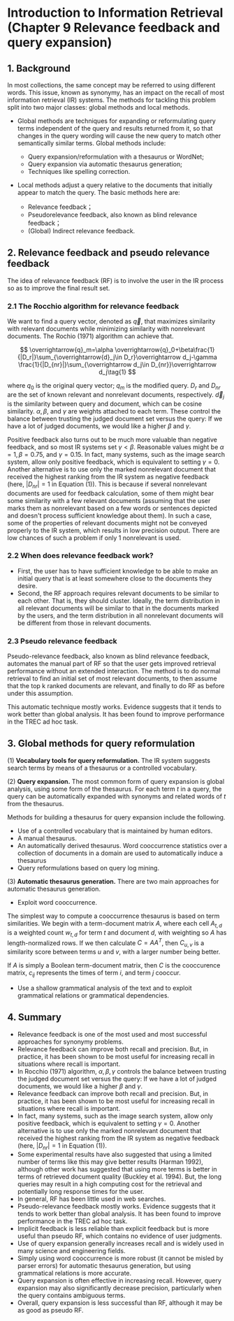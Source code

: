 # Introduction to Information Retrieval (Chapter 9 Relevance feedback and query expansion)

## 1. Background

In most collections, the same concept may be referred to using different words. This issue, known as synonymy, has an impact on the recall of most information retrieval (IR) systems. The methods for tackling this problem split into two major classes: global methods and local methods. 

- Global methods are techniques for expanding or reformulating query terms independent of the query and results returned from it, so that changes in the query wording will cause the new query to match other semantically similar terms. Global methods include:
    - Query expansion/reformulation with a thesaurus or WordNet;
    - Query expansion via automatic thesaurus generation;
    - Techniques like spelling correction.

- Local methods adjust a query relative to the documents that initially appear to match the query. The basic methods here are:
    - Relevance feedback；
    - Pseudorelevance feedback, also known as blind relevance feedback；
    - (Global) Indirect relevance feedback.

## 2. Relevance feedback and pseudo relevance feedback

The idea of relevance feedback (RF) is to involve the user in the IR process so as to improve the final result set. 

### 2.1 The Rocchio algorithm for relevance feedback
We want to find a query vector, denoted as $\overrightarrow{q}$, that maximizes similarity with relevant documents while minimizing similarity with nonrelevant documents. The Rochio (1971) algorithm can achieve that.

$$
\overrightarrow{q}_m=\alpha \overrightarrow{q}_0+\beta\frac{1}{|D_r|}\sum_{\overrightarrow{d}_j\in D_r}\overrightarrow d_j-\gamma \frac{1}{|D_{nr}|}\sum_{\overrightarrow d_j\in D_{nr}}\overrightarrow d_j\tag{1}
$$

where $q_0$ is the original query vector; $q_m$ is the modified query. $D_r$ and $D_{nr}$ are the set of known relevant and nonrelevant documents, respectively. $\overrightarrow d_j$ is the similarity between query and document, which can be cosine similarity. $\alpha, \beta$, and $\gamma$ are weights attached to each term.  These control the balance between trusting the judged document set versus the query: If we have a lot of judged documents, we would like a higher $\beta$ and $\gamma$.   

Positive feedback also turns out to be much more valuable than negative feedback, and so most IR systems set $\gamma < \beta$. Reasonable values might be $\alpha = 1, \beta = 0.75$, and $\gamma = 0.15$. In fact, many systems, such as the image search system, allow only positive feedback, which is equivalent to setting $\gamma = 0$. Another alternative is to use only the marked nonrelevant document that received the highest ranking from the IR system as negative feedback (here, $|D_{nr}| = 1$ in Equation (1)). This is because if several nonrelevant documents are used for feedback calculation, some of them might bear some similarity with a few relevant documents (assuming that the user marks them as nonrelevant based on a few words or sentences depicted and doesn't process sufficient knowledge about them). In such a case, some of the properties of relevant documents might not be conveyed properly to the IR system, which results in low precision output. There are low chances of such a problem if only 1 nonrelevant is used.

### 2.2 When does relevance feedback work?
- First, the user has to have sufficient knowledge to be able to make an initial query that is at least somewhere close to the documents they desire. 
- Second, the RF approach requires relevant documents to be similar to each other. That is, they should cluster. Ideally, the term distribution in all relevant documents will be similar to that in the documents marked by the users, and the term distribution in all nonrelevant documents will be different from those in relevant documents.

### 2.3 Pseudo relevance feedback

Pseudo-relevance feedback, also known as blind relevance feedback, automates the manual part of RF so that the user gets improved retrieval performance without an extended interaction. The method is to do normal retrieval to find an initial set of most relevant documents, to then assume that the top k ranked documents are relevant, and finally to do RF as before under this assumption.

This automatic technique mostly works. Evidence suggests that it tends to work better than global analysis. It has been found to improve performance in the TREC ad hoc task.

## 3. Global methods for query reformulation

(1) **Vocabulary tools for query reformulation.** The IR system suggests search terms by means of a thesaurus or a controlled vocabulary.

(2) **Query expansion.** The most common form of query expansion is global analysis, using some form of the thesaurus. For each term $t$ in a query, the query can be automatically expanded with synonyms and related words of $t$ from the thesaurus.

Methods for building a thesaurus for query expansion include the following.

- Use of a controlled vocabulary that is maintained by human editors.
- A manual thesaurus.
- An automatically derived thesaurus. Word cooccurrence statistics over a collection of documents in a domain are used to automatically induce a thesaurus
- Query reformulations based on query log mining. 

(3) **Automatic thesaurus generation.** There are two main approaches for automatic thesaurus generation.

- Exploit word cooccurrence.

The simplest way to compute a cooccurrence thesaurus is based on term similarities. We begin with a term-document matrix $A$, where each cell $A_{t,d}$ is a weighted count $w_{t,d}$ for term $t$ and document $d$, with weighting so $A$ has length-normalized rows. If we then calculate $C = AA^T$, then $C_{u,v}$ is a similarity score between terms $u$ and $v$, with a larger number being better.

If $A$ is simply a Boolean term-document matrix, then $C$ is the cooccurence matrix, $c_{ij}$ represents the times of term $i$, and term $j$ cooccur. 

- Use a shallow grammatical analysis of the text and to exploit grammatical relations or grammatical dependencies.

## 4. Summary
- Relevance feedback is one of the most used and most successful approaches for synonymy problems.
- Relevance feedback can improve both recall and precision. But, in practice, it has been shown to be most useful for increasing recall in situations where recall is important. 
- In Rocchio (1971) algorithm, $\alpha, \beta, \gamma$ controls the balance between trusting the judged document set versus the query: If we have a lot of judged documents, we would like a higher $\beta$ and $\gamma$. 
- Relevance feedback can improve both recall and precision. But, in practice, it has been shown to be most useful for increasing recall in situations where recall is important.
- In fact, many systems, such as the image search system, allow only positive feedback, which is equivalent to setting $\gamma = 0$. Another alternative is to use only the marked nonrelevant document that received the highest ranking from the IR system as negative feedback (here, $|D_{nr}| = 1$ in Equation (1)). 
- Some experimental results have also suggested that using a limited number of terms like this may give better results (Harman 1992), although other work has suggested that using more terms is better in terms of retrieved document quality (Buckley et al. 1994). But, the long queries may result in a high computing cost for the retrieval and potentially long response times for the user. 
- In general, RF has been little used in web searches.
- Pseudo-relevance feedback mostly works. Evidence suggests that it tends to work better than global analysis. It has been found to improve performance in the TREC ad hoc task.
- Implicit feedback is less reliable than explicit feedback but is more useful than pseudo RF, which contains no evidence of user judgments.
- Use of query expansion generally increases recall and is widely used in many science and engineering fields. 
- Simply using word cooccurrence is more robust (it cannot be misled by parser errors) for automatic thesaurus generation, but using grammatical relations is more accurate.
- Query expansion is often effective in increasing recall. However, query expansion may also significantly decrease precision, particularly when the query contains ambiguous terms.
- Overall, query expansion is less successful than RF, although it may be as good as pseudo RF.
